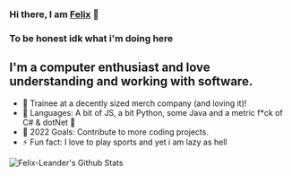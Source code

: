 ### Hi there, I am [Felix][website] 👋

### To be honest idk what i'm doing here

## I'm a computer enthusiast and love understanding and working with software.
- 🔭 Trainee at a decently sized merch company (and loving it)!
- 🌱 Languages: A bit of JS, a bit Python, some Java and a metric f*ck of C# & dotNet 🤣
- 🥅 2022 Goals: Contribute to more coding projects.
- ⚡ Fun fact: I love to play sports and yet i am lazy as hell


<img align="left" alt="Felix-Leander's Github Stats" src="https://i.ibb.co/sQd2KCv/ANETVIu-H-400x400.jpg" />

[website]: https://Felix-Leander.de
[discord]: https://discord.com/
